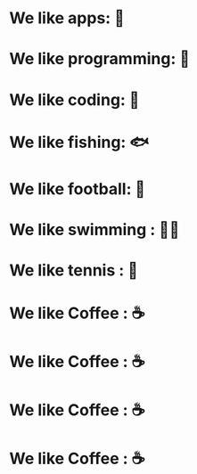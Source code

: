 # We like apps: 🤖
# We like programming: 🥇 
# We like coding: 🥈 
# We like fishing: 🐟
# We like football: 🏈
# We like swimming : 🏊‍♂️
# We like tennis : 🎾
# We like Coffee : ☕
# We like Coffee : ☕
# We like Coffee : ☕
# We like Coffee : ☕
